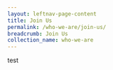 ```yaml
---
layout: leftnav-page-content
title: Join Us
permalink: /who-we-are/join-us/
breadcrumb: Join Us
collection_name: who-we-are
---
```


test
